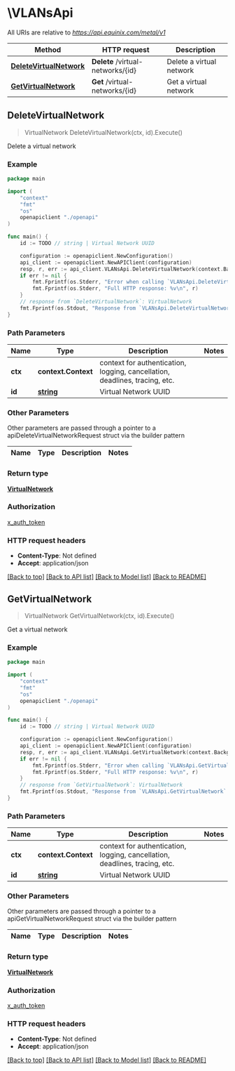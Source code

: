 # \VLANsApi

All URIs are relative to *https://api.equinix.com/metal/v1*

Method | HTTP request | Description
------------- | ------------- | -------------
[**DeleteVirtualNetwork**](VLANsApi.md#DeleteVirtualNetwork) | **Delete** /virtual-networks/{id} | Delete a virtual network
[**GetVirtualNetwork**](VLANsApi.md#GetVirtualNetwork) | **Get** /virtual-networks/{id} | Get a virtual network



## DeleteVirtualNetwork

> VirtualNetwork DeleteVirtualNetwork(ctx, id).Execute()

Delete a virtual network



### Example

```go
package main

import (
    "context"
    "fmt"
    "os"
    openapiclient "./openapi"
)

func main() {
    id := TODO // string | Virtual Network UUID

    configuration := openapiclient.NewConfiguration()
    api_client := openapiclient.NewAPIClient(configuration)
    resp, r, err := api_client.VLANsApi.DeleteVirtualNetwork(context.Background(), id).Execute()
    if err != nil {
        fmt.Fprintf(os.Stderr, "Error when calling `VLANsApi.DeleteVirtualNetwork``: %v\n", err)
        fmt.Fprintf(os.Stderr, "Full HTTP response: %v\n", r)
    }
    // response from `DeleteVirtualNetwork`: VirtualNetwork
    fmt.Fprintf(os.Stdout, "Response from `VLANsApi.DeleteVirtualNetwork`: %v\n", resp)
}
```

### Path Parameters


Name | Type | Description  | Notes
------------- | ------------- | ------------- | -------------
**ctx** | **context.Context** | context for authentication, logging, cancellation, deadlines, tracing, etc.
**id** | [**string**](.md) | Virtual Network UUID | 

### Other Parameters

Other parameters are passed through a pointer to a apiDeleteVirtualNetworkRequest struct via the builder pattern


Name | Type | Description  | Notes
------------- | ------------- | ------------- | -------------


### Return type

[**VirtualNetwork**](VirtualNetwork.md)

### Authorization

[x_auth_token](../README.md#x_auth_token)

### HTTP request headers

- **Content-Type**: Not defined
- **Accept**: application/json

[[Back to top]](#) [[Back to API list]](../README.md#documentation-for-api-endpoints)
[[Back to Model list]](../README.md#documentation-for-models)
[[Back to README]](../README.md)


## GetVirtualNetwork

> VirtualNetwork GetVirtualNetwork(ctx, id).Execute()

Get a virtual network



### Example

```go
package main

import (
    "context"
    "fmt"
    "os"
    openapiclient "./openapi"
)

func main() {
    id := TODO // string | Virtual Network UUID

    configuration := openapiclient.NewConfiguration()
    api_client := openapiclient.NewAPIClient(configuration)
    resp, r, err := api_client.VLANsApi.GetVirtualNetwork(context.Background(), id).Execute()
    if err != nil {
        fmt.Fprintf(os.Stderr, "Error when calling `VLANsApi.GetVirtualNetwork``: %v\n", err)
        fmt.Fprintf(os.Stderr, "Full HTTP response: %v\n", r)
    }
    // response from `GetVirtualNetwork`: VirtualNetwork
    fmt.Fprintf(os.Stdout, "Response from `VLANsApi.GetVirtualNetwork`: %v\n", resp)
}
```

### Path Parameters


Name | Type | Description  | Notes
------------- | ------------- | ------------- | -------------
**ctx** | **context.Context** | context for authentication, logging, cancellation, deadlines, tracing, etc.
**id** | [**string**](.md) | Virtual Network UUID | 

### Other Parameters

Other parameters are passed through a pointer to a apiGetVirtualNetworkRequest struct via the builder pattern


Name | Type | Description  | Notes
------------- | ------------- | ------------- | -------------


### Return type

[**VirtualNetwork**](VirtualNetwork.md)

### Authorization

[x_auth_token](../README.md#x_auth_token)

### HTTP request headers

- **Content-Type**: Not defined
- **Accept**: application/json

[[Back to top]](#) [[Back to API list]](../README.md#documentation-for-api-endpoints)
[[Back to Model list]](../README.md#documentation-for-models)
[[Back to README]](../README.md)

